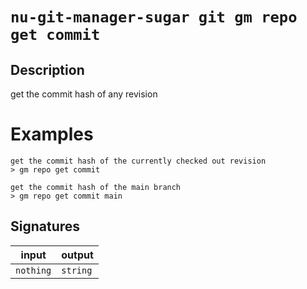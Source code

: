 # `nu-git-manager-sugar git gm repo get commit`
## Description
get the commit hash of any revision

# Examples
    get the commit hash of the currently checked out revision
    > gm repo get commit

    get the commit hash of the main branch
    > gm repo get commit main

## Signatures
| input     | output   |
| --------- | -------- |
| `nothing` | `string` |

